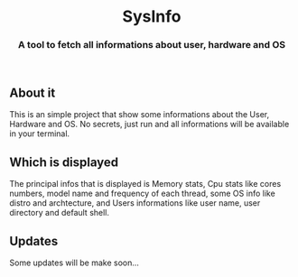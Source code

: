 <div align="center">
    <h1>SysInfo</h1>
    <h3>A tool to fetch all informations about user, hardware and OS </h3>
</div>

</br>

## About it
This is an simple project that show some informations about the User, Hardware and OS. No secrets, just run and all informations will be available in your terminal.

## Which is displayed
The principal infos that is displayed is Memory stats, Cpu stats like cores numbers, model name and frequency of each thread, some OS info like distro and archtecture, and Users informations like user name, user directory and default shell.

## Updates
Some updates will be make soon...
